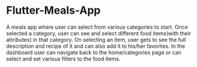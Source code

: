 # Flutter-Meals-App

A meals app where user can select from various categories to start. Once selected a category, user can see and select different food items(with their attributes) in that category. On selecting an item, user gets to see the full description and recipe of it and can also add it to his/her favorites. In the dashboard user can navigate back to the home/categories page or can select and set various filters to the food items.
